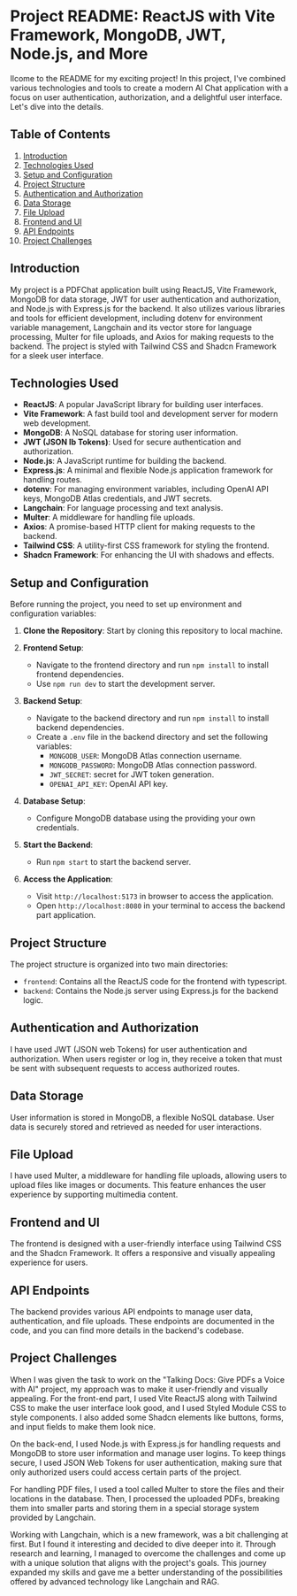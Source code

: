 # Project README: ReactJS with Vite Framework, MongoDB, JWT, Node.js, and More

Ilcome to the README for my exciting project! In this project, I've combined various technologies and tools to create a modern AI Chat application with a focus on user authentication, authorization, and a delightful user interface. Let's dive into the details.

## Table of Contents

1. [Introduction](#introduction)
2. [Technologies Used](#technologies-used)
3. [Setup and Configuration](#setup-and-configuration)
4. [Project Structure](#project-structure)
5. [Authentication and Authorization](#authentication-and-authorization)
6. [Data Storage](#data-storage)
7. [File Upload](#file-upload)
8. [Frontend and UI](#frontend-and-ui)
9. [API Endpoints](#api-endpoints)
10. [Project Challenges](#Project_Challenges)

## Introduction

My project is a PDFChat application built using ReactJS, Vite Framework, MongoDB for data storage, JWT for user authentication and authorization, and Node.js with Express.js for the backend. It also utilizes various libraries and tools for efficient development, including dotenv for environment variable management, Langchain and its vector store for language processing, Multer for file uploads, and Axios for making requests to the backend. The project is styled with Tailwind CSS and Shadcn Framework for a sleek user interface.

## Technologies Used

- **ReactJS**: A popular JavaScript library for building user interfaces.
- **Vite Framework**: A fast build tool and development server for modern web development.
- **MongoDB**: A NoSQL database for storing user information.
- **JWT (JSON Ib Tokens)**: Used for secure authentication and authorization.
- **Node.js**: A JavaScript runtime for building the backend.
- **Express.js**: A minimal and flexible Node.js application framework for handling routes.
- **dotenv**: For managing environment variables, including OpenAI API keys, MongoDB Atlas credentials, and JWT secrets.
- **Langchain**: For language processing and text analysis.
- **Multer**: A middleware for handling file uploads.
- **Axios**: A promise-based HTTP client for making requests to the backend.
- **Tailwind CSS**: A utility-first CSS framework for styling the frontend.
- **Shadcn Framework**: For enhancing the UI with shadows and effects.

## Setup and Configuration

Before running the project, you need to set up  environment and configuration variables:

1. **Clone the Repository**: Start by cloning this repository to  local machine.

2. **Frontend Setup**:
   - Navigate to the frontend directory and run `npm install` to install frontend dependencies.
   - Use `npm run dev` to start the development server.

3. **Backend Setup**:
   - Navigate to the backend directory and run `npm install` to install backend dependencies.
   - Create a `.env` file in the backend directory and set the following variables:
     - `MONGODB_USER`:  MongoDB Atlas connection username.
     - `MONGODB_PASSWORD`:  MongoDB Atlas connection password.
     - `JWT_SECRET`:  secret for JWT token generation.
     - `OPENAI_API_KEY`:  OpenAI API key.

4. **Database Setup**:
   - Configure  MongoDB database using the providing your own credentials.

5. **Start the Backend**:
   - Run `npm start` to start the backend server.

6. **Access the Application**:
   - Visit `http://localhost:5173` in  browser to access the application.
   - Open `http://localhost:8080` in  your terminal to access the backend part application.

## Project Structure

The project structure is organized into two main directories:

- `frontend`: Contains all the ReactJS code for the frontend with typescript.
- `backend`: Contains the Node.js server using Express.js for the backend logic.

## Authentication and Authorization

I have used JWT (JSON web Tokens) for user authentication and authorization. When users register or log in, they receive a token that must be sent with subsequent requests to access authorized routes.

## Data Storage

User information is stored in MongoDB, a flexible NoSQL database. User data is securely stored and retrieved as needed for user interactions.

## File Upload

I have used Multer, a middleware for handling file uploads, allowing users to upload files like images or documents. This feature enhances the user experience by supporting multimedia content.

## Frontend and UI

The frontend is designed with a user-friendly interface using Tailwind CSS and the Shadcn Framework. It offers a responsive and visually appealing experience for users.

## API Endpoints

The backend provides various API endpoints to manage user data, authentication, and file uploads. These endpoints are documented in the code, and you can find more details in the backend's codebase.

## Project Challenges

When I was given the task to work on the "Talking Docs: Give PDFs a Voice with AI" project, my approach was to make it user-friendly and visually appealing. For the front-end part, I used Vite ReactJS along with Tailwind CSS to make the user interface look good, and I used Styled Module CSS to style components. I also added some Shadcn elements like buttons, forms, and input fields to make them look nice.

On the back-end, I used Node.js with Express.js for handling requests and MongoDB to store user information and manage user logins. To keep things secure, I used JSON Web Tokens for user authentication, making sure that only authorized users could access certain parts of the project.

For handling PDF files, I used a tool called Multer to store the files and their locations in the database. Then, I processed the uploaded PDFs, breaking them into smaller parts and storing them in a special storage system provided by Langchain.

Working with Langchain, which is a new framework, was a bit challenging at first. But I found it interesting and decided to dive deeper into it. Through research and learning, I managed to overcome the challenges and come up with a unique solution that aligns with the project's goals. This journey expanded my skills and gave me a better understanding of the possibilities offered by advanced technology like Langchain and RAG.
